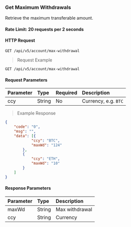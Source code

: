 ### Get Maximum Withdrawals

Retrieve the maximum transferable amount.

#### Rate Limit: 20 requests per 2 seconds

#### HTTP Request

`GET /api/v5/account/max-withdrawal`


> Request Example

```wiki
GET /api/v5/account/max-withdrawal

```


#### Request Parameters

| Parameter | Type   | Required | Description           |
| :----- | :----- | :------- | :------------- |
| ccy    | String | No       | Currency, e.g. `BTC` |

> Example Response

```json
{
	"code": "0",
	"msg": "",
	"data": [{
			"ccy": "BTC",
			"maxWd": "124"
		},
		{
			"ccy": "ETH",
			"maxWd": "10"
		}
	]
}
```

#### Response Parameters

| **Parameter** | **Type** | **Description**       |
| :--------- | :------- | :------------- |
| maxWd      | String   | Max withdrawal |
| ccy        | String   | Currency   |
